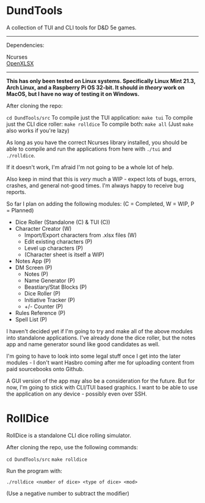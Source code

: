 # DundTools
A collection of TUI and CLI tools for D&D 5e games.

<hr>
Dependencies:

Ncurses<br>
[OpenXLSX](https://github.com/troldal/OpenXLSX)
<hr>

**This has only been tested on Linux systems. Specifically Linux Mint 21.3, Arch Linux, and a Raspberry Pi OS 32-bit. It should *in theory* work on MacOS, but I have no way of testing it on Windows.**

After cloning the repo:

`cd DundTools/src`
To compile just the TUI application: `make tui`
To compile just the CLI dice roller: `make rolldice`
To compile both: `make all` (Just `make` also works if you're lazy)

As long as you have the correct Ncurses library installed, you should be able to compile and run the applications from here with `./tui` and `./rolldice`.

If it doesn't work, I'm afraid I'm not going to be a whole lot of help.

Also keep in mind that this is *very* much a WIP - expect lots of bugs, errors, crashes, and general not-good times. I'm always happy to receive bug reports.

So far I plan on adding the following modules:
(C = Completed, W = WIP, P = Planned)

- Dice Roller (Standalone (C) & TUI (C))
- Character Creator (W)
    - Import/Export characters from .xlsx files (W)
    - Edit existing characters (P)
    - Level up characters (P)
    - (Character sheet is itself a WIP)
- Notes App (P)
- DM Screen (P)
    - Notes (P)
    - Name Generator (P)
    - Beastiary/Stat Blocks (P)
    - Dice Roller (P)
    - Initiative Tracker (P)
    - +/- Counter (P)
- Rules Reference (P)
- Spell List (P)

I haven't decided yet if I'm going to try and make all of the above modules into standalone applications. I've already done the dice roller, but the notes app and name generator sound like good candidates as well.

I'm going to have to look into some legal stuff once I get into the later modules - I don't want Hasbro coming after me for uploading content from paid sourcebooks onto Github.

A GUI version of the app may also be a consideration for the future. But for now, I'm going to stick with CLI/TUI based graphics. I want to be able to use the application on any device - possibly even over SSH.


# RollDice
RollDice is a standalone CLI dice rolling simulator.

After cloning the repo, use the following commands:

`cd DundTools/src`
`make rolldice`

Run the program with:

`./rolldice <number of dice> <type of dice> <mod>`

(Use a negative number to subtract the modifier)
